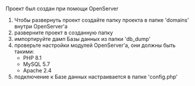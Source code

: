 Проект был создан при помощи OpenServer
1. Чтобы развернуть проект создайте папку проекта в папке 'domains' внутри OpenServer'a
2. разверните проект в созданную папку
3. импортируйте дамп Базы данных из папки 'db_dump'
4. проверьте настройки модулей OpenServer'a, они должны быть такими:
   - РНР 8.1
   - MySQL 5.7
   - Apache 2.4
5. подключение к Базе данных настраивается в папке 'config.php'
